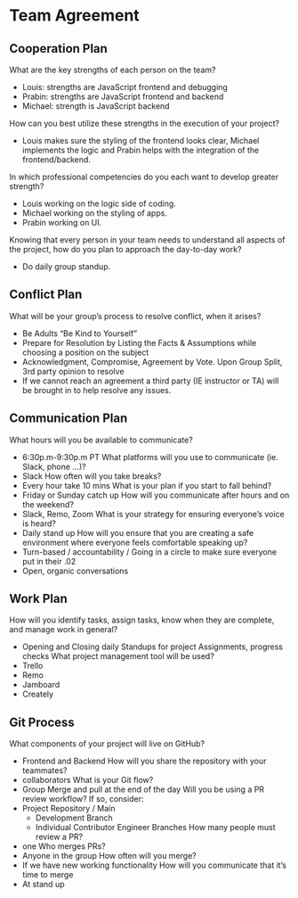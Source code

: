# Team Agreement

## Cooperation Plan

What are the key strengths of each person on the team?
 - Louis: strengths are JavaScript frontend and debugging 
 - Prabin: strengths  are JavaScript frontend and backend 
 - Michael: strength is JavaScript backend
 
How can you best utilize these strengths in the execution of your project?
 - Louis makes sure the styling of the frontend looks clear, Michael implements the logic and Prabin helps with the integration of the frontend/backend.

In which professional competencies do you each want to develop greater strength?
 - Louis working on the logic side of coding.
 - Michael working on the styling of apps.
 - Prabin working on UI.
   
Knowing that every person in your team needs to understand all aspects of the project, how do you plan to approach the day-to-day work?
 - Do daily group standup.

## Conflict Plan

What will be your group’s process to resolve conflict, when it arises?
 - Be Adults “Be Kind to Yourself”
 - Prepare for Resolution by Listing the Facts & Assumptions while choosing a position on the subject
 - Acknowledgment, Compromise, Agreement by Vote. Upon Group Split, 3rd party opinion to resolve
 - If we cannot reach an agreement a third party (IE instructor or TA) will be brought in to help resolve any issues.

## Communication Plan

What hours will you be available to communicate?
 - 6:30p.m-9:30p.m PT
What platforms will you use to communicate (ie. Slack, phone …)?
 - Slack
How often will you take breaks?
 - Every hour take 10 mins
What is your plan if you start to fall behind?
 - Friday or Sunday catch up
How will you communicate after hours and on the weekend?
- Slack, Remo, Zoom
What is your strategy for ensuring everyone’s voice is heard?
- Daily stand up
How will you ensure that you are creating a safe environment where everyone feels comfortable speaking up?
- Turn-based / accountability / Going in a circle to make sure everyone put in their .02
- Open, organic conversations

## Work Plan

How will you identify tasks, assign tasks, know when they are complete, and manage work in general?
 - Opening and Closing daily Standups for project Assignments, progress checks
What project management tool will be used?
 - Trello
 - Remo
 - Jamboard
 - Creately
 
## Git Process

What components of your project will live on GitHub?
 - Frontend and Backend
How will you share the repository with your teammates?
 - collaborators
What is your Git flow?
 - Group Merge and pull at the end of the day
Will you be using a PR review workflow? If so, consider:
 - Project Repository / Main
    - Development Branch
    - Individual Contributor Engineer Branches
How many people must review a PR?
 - one
Who merges PRs?
 - Anyone in the group
How often will you merge?
 - If we have new working functionality
How will you communicate that it’s time to merge
 - At stand up
